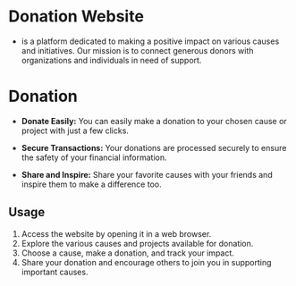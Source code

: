 # Donation Website

- is a platform dedicated to making a positive impact on various causes and initiatives. Our mission is to connect generous donors with organizations and individuals in need of support.

# Donation

- **Donate Easily:** You can easily make a donation to your chosen cause or project with just a few clicks.

- **Secure Transactions:** Your donations are processed securely to ensure the safety of your financial information.

- **Share and Inspire:** Share your favorite causes with your friends and inspire them to make a difference too.

## Usage

1. Access the website by opening it in a web browser.
2. Explore the various causes and projects available for donation.
3. Choose a cause, make a donation, and track your impact.
4. Share your donation and encourage others to join you in supporting important causes.
